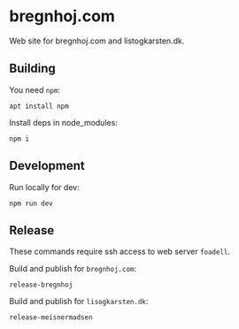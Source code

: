 # bregnhoj.com

Web site for bregnhoj.com and listogkarsten.dk.

## Building

You need `npm`:
```
apt install npm
```

Install deps in node_modules:
```
npm i
```

## Development

Run locally for dev:
```
npm run dev
```

## Release

These commands require ssh access to web server `foadell`.

Build and publish for `bregnhoj.com`:
```
release-bregnhoj
```

Build and publish for `lisogkarsten.dk`:
```
release-meisnermadsen
```

